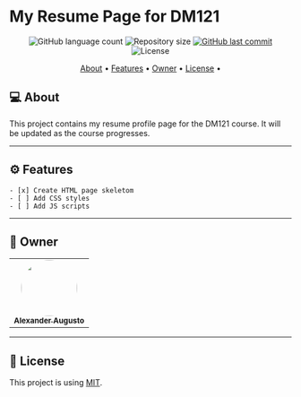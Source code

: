 # My Resume Page for DM121

<p align="center">

  <img alt="GitHub language count" src="https://img.shields.io/github/languages/count/alexanderaugusto/dm121-resume?color=%2304D361">

  <img alt="Repository size" src="https://img.shields.io/github/repo-size/alexanderaugusto/dm121-resume">

  <a href="https://github.com/alexanderaugusto/dm121-resume/commits/master">
    <img alt="GitHub last commit" src="https://img.shields.io/github/last-commit/alexanderaugusto/dm121-resume">
  </a>

   <img alt="License" src="https://img.shields.io/badge/license-MIT-brightgreen">
</p>

<p align="center">
 <a href="#-about">About</a> •
 <a href="#-features">Features</a> •
 <a href="#-owner">Owner</a> •
 <a href="#-license">License</a> •
</p>

## 💻 About

This project contains my resume profile page for the DM121 course. It will be updated as the course progresses.

---

## ⚙️ Features

	- [x] Create HTML page skeletom
	- [ ] Add CSS styles
	- [ ] Add JS scripts
---

## 🦸 Owner

<table>
  <tr>
    <td align="center"><a href="https://github.com/alexanderaugusto/"><img style="border-radius: 50%;" src="https://avatars2.githubusercontent.com/u/51683816?v=4" width="100px;" alt=""/><br /><sub><b>Alexander Augusto</b></sub></a></td>
  </tr>
</table>

---

## 📝 License

This project is using [MIT](./LICENSE).